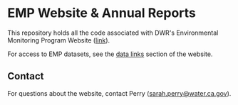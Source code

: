 # EMP Website & Annual Reports

This repository holds all the code associated with DWR's Environmental Monitoring Program Website ([link](https://emp-dwr.github.io/emp-website/)).

For access to EMP datasets, see the [data links](https://emp-dwr.github.io/emp-website/data-links.html) section of the website. 

## Contact

For questions about the website, contact Perry (sarah.perry@water.ca.gov).
